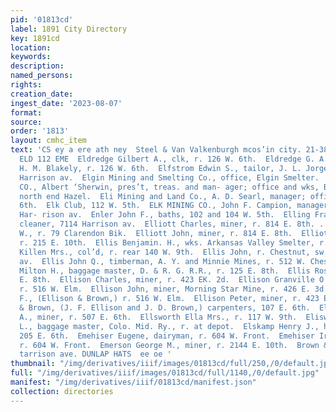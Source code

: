 ```yaml
---
pid: '01813cd'
label: 1891 City Directory
key: 1891cd
location: 
keywords: 
description: 
named_persons: 
rights: 
creation_date: 
ingest_date: '2023-08-07'
format: 
source: 
order: '1813'
layout: cmhc_item
text: 'CS ey a ere ath ney  Steel & Van Valkenburgh mcos’in city. 21-38 Boston St
  ELD 112 EME  Eldredge Gilbert A., clk, r. 126 W. 6th.  Eldredge G. A. Mrs., clk,
  H. M. Blakely, r. 126 W. 6th.  Elfstrom Edwin S., tailor, J. L. Jorgenson, r. 605
  Harrison av.  Elgin Mining and Smelting Co., office, Elgin Smelter.  ELGIN SMELTING
  CO., Albert ‘Sherwin, pres’t, treas. and man- ager; office and wks, Big Evans Gulch,
  north end Hazel.  Eli Mining and Land Co., A. D. Searl, manager; office; 133 E.
  6th.  Elk Club, 112 W. 5th.  ELK MINING CO., John F. Campion, manager, office, 401
  Har- rison av.  Enler John F., baths, 102 and 104 W. 5th.  Elling Frank L., carpet
  cleaner, 7114 Harrison av.  Elliott Charles, miner, r. 814 E. 8th. .  Elliott Henry
  W., r. 79 Clarendon Bik.  Elliott John, miner, r. 814 E. 8th.  Elliott John W.,
  r. 215 E. 10th.  Ellis Benjamin. H., wks. Arkansas Valley Smelter, r. 722 Ww.        Ellis
  Killen Mrs., col’d, r. rear 140 W. 9th.  Ellis John, r. Chestnut, sw. cor. Harrison
  av.  Ellis John Q., timberman, A. Y. and Minnie Mines, r. 512 W. Chestnut.  Ellis
  Milton H., baggage master, D. & R. G. R.R., r. 125 E. 8th.  Ellis Ross R., r. 125
  E. 8th.  Ellison Charles, miner, r. 423 EK. 2d.  Ellison Granville O., carpenter,
  r. 516 W. Elm.  Ellison John, miner, Morning Star Mine, r. 426 E. 3d.  Ellison John
  F., (Ellison & Brown,) r. 516 W. Elm.  Ellison Peter, miner, r. 423 E. 2d.  Ellison
  & Brown, (J. F. Ellison and J. D. Brown,) carpenters, 107 E. 6th.  Ellithorp William
  A., miner, r. 507 E. 6th.  Ellsworth Ella Mrs., r. 117 W. 9th.  Elisworth Henry
  L., baggage master, Colo. Mid. Ry., r. at depot.  Elskamp Henry J., harnessmkr,
  205 E. 6th.  Emehiser Eugene, dairyman, r. 604 W. Front.  Emehiser Ira, mining,
  r. 604 W. Front.  Emerson George M., miner, r. 2144 E. 10th.  Brown & Morgan, s13
  tarrison ave. DUNLAP HATS  ee oe '
thumbnail: "/img/derivatives/iiif/images/01813cd/full/250,/0/default.jpg"
full: "/img/derivatives/iiif/images/01813cd/full/1140,/0/default.jpg"
manifest: "/img/derivatives/iiif/01813cd/manifest.json"
collection: directories
---
```

